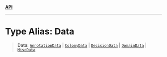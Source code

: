 [**API**](../README.md)

***

# Type Alias: Data

> **Data**: [`AnnotationData`](../interfaces/AnnotationData.md) \| [`ColonyData`](../interfaces/ColonyData.md) \| [`DecisionData`](../interfaces/DecisionData.md) \| [`DomainData`](../interfaces/DomainData.md) \| [`MiscData`](../interfaces/MiscData.md)
